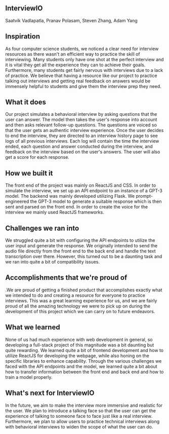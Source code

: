 ## InterviewIO
Saatvik Vadlapatla, Pranav Polasam, Steven Zhang, Adam Yang


## Inspiration
As four computer science students, we noticed a clear need for interview resources as there wasn't an efficient way to practice the skill of interviewing. Many students only have one shot at the perfect interview and it is vital they get all the experience they can to achieve their goals. Furthermore, many students get fairly nervous with interviews due to a lack of practice. We believe that having a resource like our project to practice talking out interviews and getting real feedback on answers would be immensely helpful to students and give them the interview prep they need.
## What it does
Our project simulates a behavioral interview by asking questions that the user can answer. The model then takes the user's response into account and then asks relevant follow-up questions. The questions are voiced so that the user gets an authentic interview experience. Once the user decides to end the interview, they are directed to an interview history page to see logs of all previous interviews. Each log will contain the time the interview ended, each question and answer conducted during the interview, and feedback on the interview based on the user's answers. The user will also get a score for each response.
## How we built it
The front end of the project was mainly on ReactJS and CSS. In order to simulate the interview, we set up an API endpoint to an instance of a  GPT-3 model. The backend was mainly developed utilizing Flask. We prompt-engineered the GPT-3 model to generate a suitable response which is then sent and parsed on the front end. In order to create the voice for the interview we mainly used ReactJS frameworks.
## Challenges we ran into
We struggled quite a bit with configuring the API endpoints to utilize the user input and generate the response. We originally intended to send the audio file directly from the front end to the back end and handle the text transcription over there. However,
this turned out to be a daunting task and we ran into quite a bit of compatibility issues.
## Accomplishments that we're proud of
.We are proud of getting a finished product that accomplishes exactly what we intended to do 
and creating a resource for everyone to practice interviews. This was a great learning experience for us, and we are fairly proud of all the amazing technology we were to pick up on during the development of this project which we can carry on to future endeavors.
## What we learned
None of us had much experience with web development in general, so developing a full-stack project of this magnitude was a bit daunting but quite rewarding. We learned quite a bit of frontend development and how to utilize ReactJS for developing the webpage, while also honing on the specific libraries to enhance capability. Through the various challenges we faced with the API endpoints and the model, we learned quite a bit about how to transfer information between the front end and back end and how to train a model properly.
## What's next for InterviewIO
In the future, we aim to make the interview more immersive and realistic for the user. We plan to introduce a talking face so that the user can get the experience of talking to someone face to face just like a real interview. Furthermore, we plan to allow users to practice technical interviews along with behavioral interviews to widen the scope of what the user can do.
